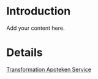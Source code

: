# Introduction #

Add your content here.

# Details #

[Transformation Apoteken Service](TransformationServicesSeApotekenServiceApotekenService.md)
